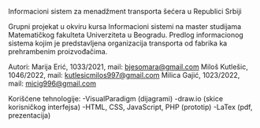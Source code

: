 Informacioni sistem za menadžment transporta šećera u Republici Srbiji


Grupni projekat u okviru kursa Informacioni sistemi na master studijama Matematičkog fakulteta Univerziteta u Beogradu. Predlog informacionog sistema kojim je predstavljena organizacija transporta od fabrika ka prehrambenim proizvođačima.

Autori: Marija Erić, 1033/2021, mail: bjesomara@gmail.com
		Miloš Kutlešic, 1046/2022, mail: kutlesicmilos997@gmail.com
		Milica Gajić, 1023/2022, mail: micig996@gmail.com

Korišćene tehnologije:
		-VisualParadigm (dijagrami)
		-draw.io (skice korisničkog interfejsa)
		-HTML, CSS, JavaScript, PHP (prototip)
		-LaTex (pdf, prezentacija)
